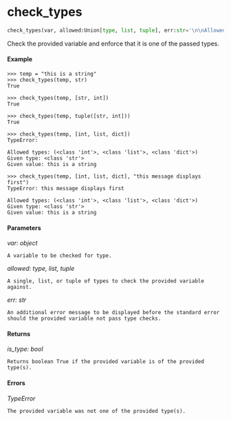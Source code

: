 <h1 id="datasetdatabase.utils.checks.check_types">check_types</h1>

```python
check_types(var, allowed:Union[type, list, tuple], err:str='\n\nAllowed types: {a}\nGiven type: {t}\nGiven value: {v}\n') -> Union[bool, TypeError]
```

Check the provided variable and enforce that it is one of the passed types.


#### Example
```
>>> temp = "this is a string"
>>> check_types(temp, str)
True

>>> check_types(temp, [str, int])
True

>>> check_types(temp, tuple([str, int]))
True

>>> check_types(temp, [int, list, dict])
TypeError:

Allowed types: (<class 'int'>, <class 'list'>, <class 'dict'>)
Given type: <class 'str'>
Given value: this is a string

>>> check_types(temp, [int, list, dict], "this message displays first")
TypeError: this message displays first

Allowed types: (<class 'int'>, <class 'list'>, <class 'dict'>)
Given type: <class 'str'>
Given value: this is a string

```


#### Parameters
*var: object*

    A variable to be checked for type.

*allowed: type, list, tuple*

    A single, list, or tuple of types to check the provided variable
    against.

*err: str*

    An additional error message to be displayed before the standard error
    should the provided variable not pass type checks.


#### Returns
*is_type: bool*

    Returns boolean True if the provided variable is of the provided
    type(s).


#### Errors
*TypeError*

    The provided variable was not one of the provided type(s).


